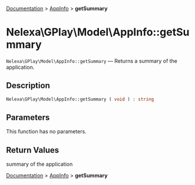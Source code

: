 [Documentation](../../README.md) > [AppInfo](README.md) > **getSummary**

# Nelexa\GPlay\Model\AppInfo::getSummary
`Nelexa\GPlay\Model\AppInfo::getSummary` — Returns a summary of the application.

## Description
```php
Nelexa\GPlay\Model\AppInfo::getSummary ( void ) : string
```

## Parameters
This function has no parameters.

## Return Values
summary of the application

[Documentation](../../README.md) > [AppInfo](README.md) > **getSummary**
